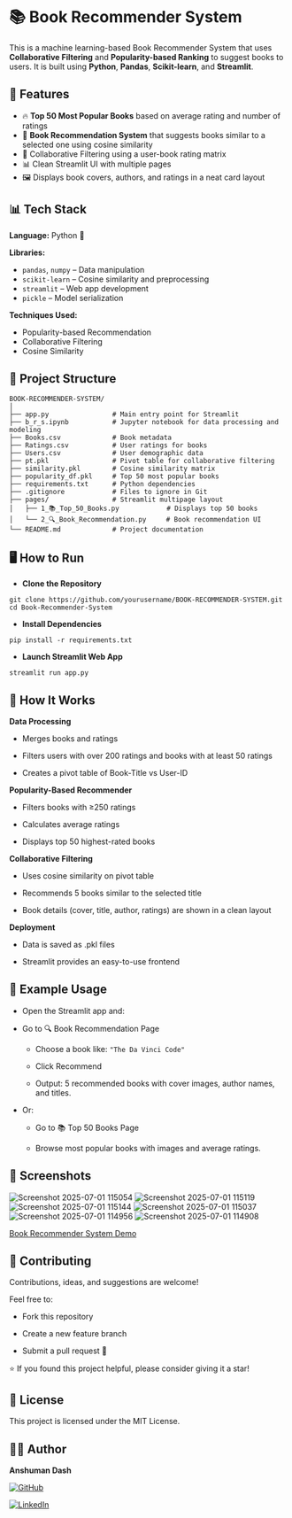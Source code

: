 # 📚 Book Recommender System

This is a machine learning-based Book Recommender System that uses **Collaborative Filtering** and **Popularity-based Ranking** to suggest books to users. It is built using **Python**, **Pandas**, **Scikit-learn**, and **Streamlit**.

## 🚀 Features

- 🔥 **Top 50 Most Popular Books** based on average rating and number of ratings
- 🎯 **Book Recommendation System** that suggests books similar to a selected one
  using cosine similarity
- 🧠 Collaborative Filtering using a user-book rating matrix
- 📊 Clean Streamlit UI with multiple pages
- 🖼️ Displays book covers, authors, and ratings in a neat card layout

## 📊 Tech Stack  

**Language:** Python 🐍  

**Libraries:**  
- `pandas`, `numpy` – Data manipulation  
- `scikit-learn` – Cosine similarity and preprocessing  
- `streamlit` – Web app development  
- `pickle` – Model serialization  

**Techniques Used:**  
- Popularity-based Recommendation  
- Collaborative Filtering  
- Cosine Similarity  



## 🧾 Project Structure
```
BOOK-RECOMMENDER-SYSTEM/
│
├── app.py                # Main entry point for Streamlit
├── b_r_s.ipynb           # Jupyter notebook for data processing and modeling
├── Books.csv             # Book metadata
├── Ratings.csv           # User ratings for books
├── Users.csv             # User demographic data
├── pt.pkl                # Pivot table for collaborative filtering
├── similarity.pkl        # Cosine similarity matrix
├── popularity_df.pkl     # Top 50 most popular books
├── requirements.txt      # Python dependencies
├── .gitignore            # Files to ignore in Git
├── pages/                # Streamlit multipage layout
│   ├── 1_📚_Top_50_Books.py            # Displays top 50 books
│   └── 2_🔍_Book_Recommendation.py     # Book recommendation UI
└── README.md             # Project documentation
```

## 🖥️ How to Run

- **Clone the Repository**  
```
git clone https://github.com/yourusername/BOOK-RECOMMENDER-SYSTEM.git
cd Book-Recommender-System
```
- **Install Dependencies**  
```
pip install -r requirements.txt
```
- **Launch Streamlit Web App**
```
streamlit run app.py
```

## 🧠 How It Works

**Data Processing**

- Merges books and ratings

- Filters users with over 200 ratings and books with at least 50 ratings

- Creates a pivot table of Book-Title vs User-ID

**Popularity-Based Recommender**

- Filters books with ≥250 ratings

- Calculates average ratings

- Displays top 50 highest-rated books

**Collaborative Filtering**

- Uses cosine similarity on pivot table

- Recommends 5 books similar to the selected title

- Book details (cover, title, author, ratings) are shown in a clean layout

**Deployment**

- Data is saved as .pkl files

- Streamlit provides an easy-to-use frontend

## 🧪 Example Usage

- Open the Streamlit app and:

- Go to 🔍 Book Recommendation Page

  - Choose a book like:
    `"The Da Vinci Code"`

  - Click Recommend

  - Output: 5 recommended books with cover images, author names, and titles.

- Or:

  - Go to 📚 Top 50 Books Page

  - Browse most popular books with images and average ratings.

## 📸 Screenshots

![Screenshot 2025-07-01 115054](https://github.com/user-attachments/assets/40b7691d-e826-482d-bf8b-2ea4f1c08489)
![Screenshot 2025-07-01 115119](https://github.com/user-attachments/assets/2de091f8-6d0c-4a2a-8bcc-ca64e3c0664e)
![Screenshot 2025-07-01 115144](https://github.com/user-attachments/assets/9c0e46c1-4cb8-44ca-9701-0d439ef84e4d)
![Screenshot 2025-07-01 115037](https://github.com/user-attachments/assets/20f20ae5-4afb-431c-9da9-f360470a3474)
![Screenshot 2025-07-01 114956](https://github.com/user-attachments/assets/4403e5fd-5c81-4a8c-a4b5-6c98ae2da7ed)
![Screenshot 2025-07-01 114908](https://github.com/user-attachments/assets/fe74e448-5da4-4ad2-8ae9-2f5e96e4fa8e)  

 
[Book Recommender System Demo](https://github.com/user-attachments/assets/cf2e69ee-90da-42cb-982c-f3ba7aab1393)



## 🤝 Contributing
Contributions, ideas, and suggestions are welcome!

Feel free to:

- Fork this repository

- Create a new feature branch

- Submit a pull request 🚀

⭐ If you found this project helpful, please consider giving it a star!

## 📄 License
This project is licensed under the MIT License.

## 🧑‍💻 Author  
**Anshuman Dash** 
 
[![GitHub](https://img.shields.io/badge/GitHub-Profile-black?logo=github)](https://github.com/ANSH5252) 

[![LinkedIn](https://img.shields.io/badge/LinkedIn-Connect-blue?logo=linkedin)](https://www.linkedin.com/in/anshuman-dash-739793351/)
